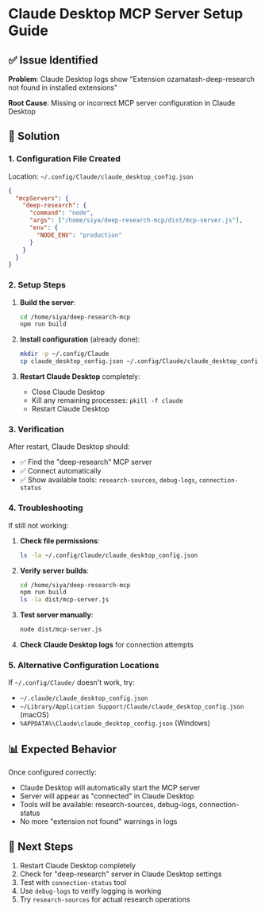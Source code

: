 # Claude Desktop MCP Server Setup Guide

## ✅ Issue Identified

**Problem**: Claude Desktop logs show "Extension ozamatash-deep-research not found in installed extensions"

**Root Cause**: Missing or incorrect MCP server configuration in Claude Desktop

## 🔧 Solution

### 1. Configuration File Created
Location: `~/.config/Claude/claude_desktop_config.json`

```json
{
  "mcpServers": {
    "deep-research": {
      "command": "node",
      "args": ["/home/siya/deep-research-mcp/dist/mcp-server.js"],
      "env": {
        "NODE_ENV": "production"
      }
    }
  }
}
```

### 2. Setup Steps

1. **Build the server**:
   ```bash
   cd /home/siya/deep-research-mcp
   npm run build
   ```

2. **Install configuration** (already done):
   ```bash
   mkdir -p ~/.config/Claude
   cp claude_desktop_config.json ~/.config/Claude/claude_desktop_config.json
   ```

3. **Restart Claude Desktop** completely:
   - Close Claude Desktop
   - Kill any remaining processes: `pkill -f claude`
   - Restart Claude Desktop

### 3. Verification

After restart, Claude Desktop should:
- ✅ Find the "deep-research" MCP server
- ✅ Connect automatically
- ✅ Show available tools: `research-sources`, `debug-logs`, `connection-status`

### 4. Troubleshooting

If still not working:

1. **Check file permissions**:
   ```bash
   ls -la ~/.config/Claude/claude_desktop_config.json
   ```

2. **Verify server builds**:
   ```bash
   cd /home/siya/deep-research-mcp
   npm run build
   ls -la dist/mcp-server.js
   ```

3. **Test server manually**:
   ```bash
   node dist/mcp-server.js
   ```

4. **Check Claude Desktop logs** for connection attempts

### 5. Alternative Configuration Locations

If `~/.config/Claude/` doesn't work, try:
- `~/.claude/claude_desktop_config.json`
- `~/Library/Application Support/Claude/claude_desktop_config.json` (macOS)
- `%APPDATA%\Claude\claude_desktop_config.json` (Windows)

## 📊 Expected Behavior

Once configured correctly:
- Claude Desktop will automatically start the MCP server
- Server will appear as "connected" in Claude Desktop
- Tools will be available: research-sources, debug-logs, connection-status
- No more "extension not found" warnings in logs

## 🎯 Next Steps

1. Restart Claude Desktop completely
2. Check for "deep-research" server in Claude Desktop settings
3. Test with `connection-status` tool
4. Use `debug-logs` to verify logging is working
5. Try `research-sources` for actual research operations